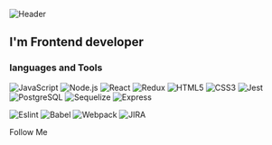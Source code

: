 ![Header](https://github.com/Yurytop/Yurytop/blob/main/assets/download.gif)

## I'm Frontend developer

### languages and Tools
![JavaScript](https://img.shields.io/badge/-JavaScript-000000?style=for-the-badge&logo=JavaScript)
![Node.js](https://img.shields.io/badge/-Node.js-000000?style=for-the-badge&logo=Node.js)
![React](https://img.shields.io/badge/-React-000000?style=for-the-badge&logo=React)
![Redux](https://img.shields.io/badge/-Redux-000000?style=for-the-badge&logo=Redux)
![HTML5](https://img.shields.io/badge/-HTML-000000?style=for-the-badge&logo=HTML5
)
![CSS3](https://img.shields.io/badge/-CSS3-000000?style=for-the-badge&logo=CSS3)
![Jest](https://img.shields.io/badge/-Jest-000000?style=for-the-badge&logo=Jest&logoColor=red)
![PostgreSQL](https://img.shields.io/badge/-PostgreSQL-000000?style=for-the-badge&logo=PostgreSQL)
![Sequelize](https://img.shields.io/badge/-Sequelize-000000?style=for-the-badge&logo=Sequelize)
![Express](https://img.shields.io/badge/-Express-000000?style=for-the-badge&logo=Express)


![Eslint](https://img.shields.io/badge/-Eslint-000000?style=for-the-badge&logo=Eslint&logoColor=blue)
![Babel](https://img.shields.io/badge/-Babel-000000?style=for-the-badge&logo=Babel)
![Webpack](https://img.shields.io/badge/-Webpack-000000?style=for-the-badge&logo=Webpack)
![JIRA](https://img.shields.io/badge/-JIRA-000000?style=for-the-badge&logo=JIRA)


Follow Me